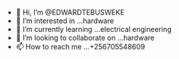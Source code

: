 - 👋 Hi, I’m @EDWARDTEBUSWEKE
- 👀 I’m interested in ...hardware
- 🌱 I’m currently learning ...electrical engineering
- 💞️ I’m looking to collaborate on ...hardware
- 📫 How to reach me ...+256705548609

<!---
EDWARDTEBUSWEKE/EDWARDTEBUSWEKE is a ✨ special ✨ repository because its `README.md` (this file) appears on your GitHub profile.
You can click the Preview link to take a look at your changes.
--->

